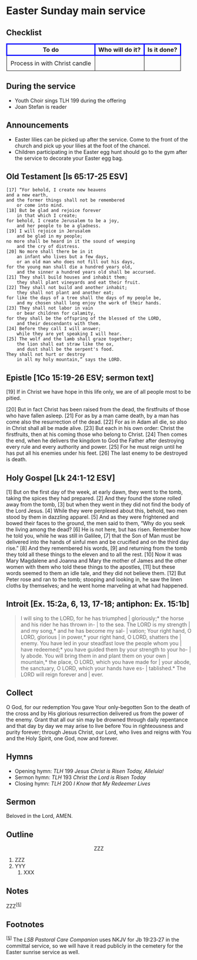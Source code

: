 <head>
<meta charset="utf-8">
<style>
th { text-align: center; font-weight: bold; vertical-align: baseline; border: 3px solid blue; }
td { border: 1px solid black; padding: 10px; }
.h { visibility: hidden; }
</style>
<title>sermon</title>
</head>

# Easter Sunday main service

## Checklist

<table>
<tr>
<th>To do</th><th>Who will do it?</th><th>Is it done?</th>
</tr>
<tr>
<td>Process in with Christ candle</td><td></td><td></td>
</tr>
</table>

## During the service

* Youth Choir sings TLH 199 during the offering
* Joan Stefan is reader

## Announcements

* Easter lilies can be picked up after the service. Come to the front of the church and pick up your lilies at the foot of the chancel.
* Children participating in the Easter egg hunt should go to the gym after the service to decorate your Easter egg bag.

## Old Testament [Is 65:17-25 ESV]

	[17] “For behold, I create new heavens  
	and a new earth,  
	and the former things shall not be remembered  
		or come into mind.
	[18] But be glad and rejoice forever
		in that which I create;
	for behold, I create Jerusalem to be a joy,
		and her people to be a gladness.
	[19] I will rejoice in Jerusalem
		and be glad in my people;
	no more shall be heard in it the sound of weeping
		and the cry of distress.
	[20] No more shall there be in it
		an infant who lives but a few days,
		or an old man who does not fill out his days,
	for the young man shall die a hundred years old,
		and the sinner a hundred years old shall be accursed.
	[21] They shall build houses and inhabit them;
		they shall plant vineyards and eat their fruit.
	[22] They shall not build and another inhabit;
		they shall not plant and another eat;
	for like the days of a tree shall the days of my people be,
		and my chosen shall long enjoy the work of their hands.
	[23] They shall not labor in vain
		or bear children for calamity,
	for they shall be the offspring of the blessed of the LORD,
		and their descendants with them.
	[24] Before they call I will answer;
		while they are yet speaking I will hear.
	[25] The wolf and the lamb shall graze together;
		the lion shall eat straw like the ox,
		and dust shall be the serpent's food.
	They shall not hurt or destroy
		in all my holy mountain,” says the LORD.

## Epistle [1Co 15:19-26 ESV; sermon text]

[19] If in Christ we have hope in this life only, we are of all people most to be pitied.

[20] But in fact Christ has been raised from the dead, the firstfruits of those who have fallen asleep. [21] For as by a man came death, by a man has come also the resurrection of the dead. [22] For as in Adam all die, so also in Christ shall all be made alive. [23] But each in his own order: Christ the firstfruits, then at his coming those who belong to Christ. [24] Then comes the end, when he delivers the kingdom to God the Father after destroying every rule and every authority and power. [25] For he must reign until he has put all his enemies under his feet. [26] The last enemy to be destroyed is death.

## Holy Gospel [Lk 24:1-12 ESV]

[1] But on the first day of the week, at early dawn, they went to the tomb, taking the spices they had prepared. [2] And they found the stone rolled away from the tomb, [3] but when they went in they did not find the body of the Lord Jesus. [4] While they were perplexed about this, behold, two men stood by them in dazzling apparel. [5] And as they were frightened and bowed their faces to the ground, the men said to them, “Why do you seek the living among the dead? [6] He is not here, but has risen. Remember how he told you, while he was still in Galilee, [7] that the Son of Man must be delivered into the hands of sinful men and be crucified and on the third day rise.” [8] And they remembered his words, [9] and returning from the tomb they told all these things to the eleven and to all the rest. [10] Now it was Mary Magdalene and Joanna and Mary the mother of James and the other women with them who told these things to the apostles, [11] but these words seemed to them an idle tale, and they did not believe them. [12] But Peter rose and ran to the tomb; stooping and looking in, he saw the linen cloths by themselves; and he went home marveling at what had happened.

## Introit [Ex. 15:2a, 6, 13, 17-18; antiphon: Ex. 15:1b]

> I will sing to the LORD, for he has triumphed | gloriously;*
> the horse and his rider he has thrown in- | to the sea.
> The LORD is my strength | and my song,*
> and he has become my sal- | vation;
> Your right hand, O LORD, glorious | in power,*
> your right hand, O LORD, shatters the | enemy.
> You have led in your steadfast love the people whom you | have redeemed;*
> you have guided them by your strength to your ho- | ly abode.
> You will bring them in and plant them on your own | mountain,*
> the place, O LORD, which you have made for | your abode,
> the sanctuary, O LORD, which your hands have es- | tablished.*
> The LORD will reign forever and | ever.


## Collect

O God, for our redemption You gave Your only-begotten Son to the death of the cross and by His glorious resurrection delivered us from the power of the enemy. Grant that all our sin may be drowned through daily repentance and that day by day we may arise to live before You in righteousness and purity forever;
through Jesus Christ, our Lord, who lives and reigns with You and the Holy Spirit, one God, now and forever.

## Hymns

* Opening hymn: _TLH_ 199 _Jesus Christ is Risen Today, Alleluia!_
* Sermon hymn: _TLH_ 193 _Christ the Lord is Risen Today_
* Closing hymn: _TLH_ 200 _I Know that My Redeemer Lives_ 

## Sermon

Beloved in the Lord, AMEN.

## Outline

<center>ZZZ</center>

1. ZZZ
1. YYY
    1. XXX

## Notes

ZZZ<sup>[<a name="id0002" href="#ftn.id0002">§</a>]</sup>

## Footnotes

<sup>[<a name="ftn.id0002" href="#id0002">§</a>]</sup>
The *LSB Pastoral Care Companion* uses NKJV for Jb 19:23‑27 	in the committal service, so we will have it read publicly in the cemetery for the Easter sunrise service as well.
